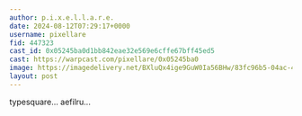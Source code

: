 ```yaml
---
author: p.i.x.e.l.l.a.r.e.
date: 2024-08-12T07:29:17+0000
username: pixellare
fid: 447323
cast_id: 0x05245ba0d1bb842eae32e569e6cffe67bff45ed5
cast: https://warpcast.com/pixellare/0x05245ba0
image: https://imagedelivery.net/BXluQx4ige9GuW0Ia56BHw/83fc96b5-04ac-4743-7533-27711c76f300/original
layout: post
---
```

typesquare... aefilru...  

<img src='https://imagedelivery.net/BXluQx4ige9GuW0Ia56BHw/83fc96b5-04ac-4743-7533-27711c76f300/original' alt='' referrerpolicy='no-referrer'/>